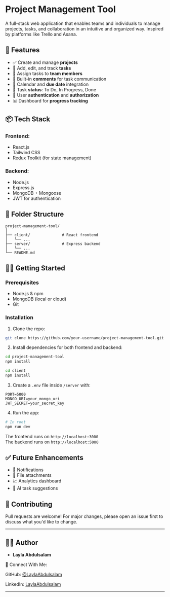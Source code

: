 # Project Management Tool

A full-stack web application that enables teams and individuals to manage projects, tasks, and collaboration in an intuitive and organized way.
Inspired by platforms like Trello and Asana.

## 🚀 Features

- ✅ Create and manage **projects**
- 🧩 Add, edit, and track **tasks**
- 👥 Assign tasks to **team members**
- 💬 Built-in **comments** for task communication
- 📅 Calendar and **due date** integration
- 📝 Task **status**: To Do, In Progress, Done
- 🔐 User **authentication** and **authorization**
- 📊 Dashboard for **progress tracking**

## 📦 Tech Stack

### Frontend:
- React.js
- Tailwind CSS
- Redux Toolkit (for state management)

### Backend:
- Node.js
- Express.js
- MongoDB + Mongoose
- JWT for authentication

## 📁 Folder Structure

```
project-management-tool/
│
├── client/              # React frontend
│   └── ...
├── server/              # Express backend
│   └── ...
└── README.md
```

## 🧑‍💻 Getting Started

### Prerequisites

- Node.js & npm
- MongoDB (local or cloud)
- Git

### Installation

1. Clone the repo:
```bash
git clone https://github.com/your-username/project-management-tool.git
```

2. Install dependencies for both frontend and backend:
```bash
cd project-management-tool
npm install

cd client
npm install
```

3. Create a `.env` file inside `/server` with:
```
PORT=5000
MONGO_URI=your_mongo_uri
JWT_SECRET=your_secret_key
```

4. Run the app:
```bash
# In root
npm run dev
```

The frontend runs on `http://localhost:3000`  
The backend runs on `http://localhost:5000`

## ✅ Future Enhancements

- 📲 Notifications
- 📎 File attachments
- 📈 Analytics dashboard
- 🧠 AI task suggestions

## 🤝 Contributing

Pull requests are welcome! For major changes, please open an issue first to discuss what you'd like to change.

---

## 👩‍💻 Author


- **Layla Abdulsalam**

💌 Connect With Me:

GitHub: [@LaylaAbdulsalam](https://github.com/LaylaAbdulsalam)

LinkedIn: [LaylaAbdulsalam](https://www.linkedin.com/in/layla-abdulsalam-092847204/)

---
